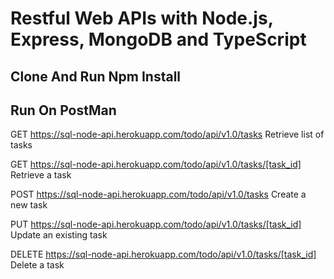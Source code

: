 # Restful Web APIs with Node.js, Express, MongoDB and TypeScript
## Clone And Run Npm Install

## Run On PostMan 

GET  https://sql-node-api.herokuapp.com/todo/api/v1.0/tasks  Retrieve  list  of  tasks

GET  https://sql-node-api.herokuapp.com/todo/api/v1.0/tasks/[task_id]  Retrieve  a  task

POST  https://sql-node-api.herokuapp.com/todo/api/v1.0/tasks  Create  a  new  task

PUT https://sql-node-api.herokuapp.com/todo/api/v1.0/tasks/[task_id]  Update  an  existing  task

DELETE  https://sql-node-api.herokuapp.com/todo/api/v1.0/tasks/[task_id]  Delete  a  task


